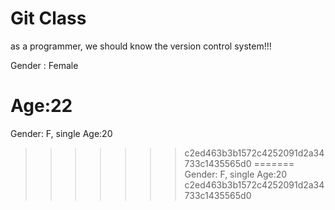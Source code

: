 # Git Class

as a programmer, we should know the version control system!!!

Gender : Female

Age:22
=======
Gender: F, single
Age:20
>>>>>>> c2ed463b3b1572c4252091d2a34733c1435565d0
=======
Gender: F, single
Age:20
>>>>>>> c2ed463b3b1572c4252091d2a34733c1435565d0
